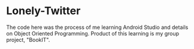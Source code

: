 # Lonely-Twitter

The code here was the process of me learning Android Studio and details on Object Oriented Programming.
Product of this learning is my group project, "BookIT".
